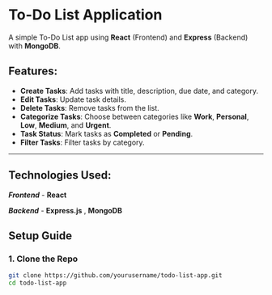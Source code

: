 # To-Do List Application

A simple To-Do List app using **React** (Frontend) and **Express** (Backend) with **MongoDB**.

## Features:
- **Create Tasks**: Add tasks with title, description, due date, and category.
- **Edit Tasks**: Update task details.
- **Delete Tasks**: Remove tasks from the list.
- **Categorize Tasks**: Choose between categories like **Work**, **Personal**, **Low**, **Medium**, and **Urgent**.
- **Task Status**: Mark tasks as **Completed** or **Pending**.
- **Filter Tasks**: Filter tasks by category.

---
## Technologies Used:

***Frontend***
    - **React**

***Backend***
    - **Express.js**
    , **MongoDB**



## Setup Guide

### 1. Clone the Repo

```bash
git clone https://github.com/yourusername/todo-list-app.git
cd todo-list-app
